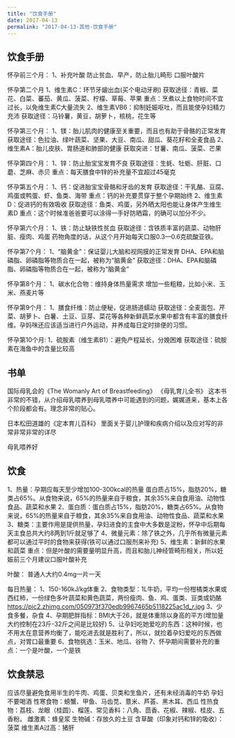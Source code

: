 ```yaml
---
title: "饮食手册"
date: 2017-04-13
permalink: "2017-04-13-其他-饮食手册"
---
```






## 饮食手册


怀孕前三个月：
1、补充叶酸
防止贫血、早产，防止胎儿畸形
口服叶酸片



怀孕第二个月
1、维生素C：环节牙龈出血(买个电动牙刷)
	获取途径：青椒、菜花、白菜、蕃茄、黄瓜、菠菜、柠檬、草莓、苹果
	重点：烹煮以上食物时间不宜过长，以免维生素C大量流失
2、维生素VB6：抑制妊娠呕吐，而且能使孕妇精力充沛
	获取途径：马铃薯，黄豆，胡萝卜，核桃，花生等



怀孕第三个月：
1、镁：胎儿肌肉的健康至关重要，而且也有助于骨骼的正常发育
	获取途径：色拉油、绿叶蔬菜、坚果、大豆、南瓜、甜瓜、葵花籽和全麦食品
2、维生素A：胎儿皮肤、胃肠道和肺部的健康
	获取突进：甘薯、南瓜、菠菜、芒果



怀孕第四个月：
1、锌：防止胎宝宝发育不良
	获取途径：生蚝、牡蛎、肝脏、口蘑、芝麻、赤贝
	重点：每天膳食中锌的补充量不宜超过45毫克



怀孕第五个月：
1、钙：促进胎宝宝骨骼和牙齿的发育
	获取途径：干乳酪、豆腐、鸡蛋或鸭蛋、虾、鱼类、海带
	重点：钙的补充要贯穿于整个孕期始终
2、维生素D：促进钙的有效吸收
	获取途径：鱼类、鸡蛋，另外晒太阳也能让身体产生维生素D
	重点：这个时候准爸爸要可以涂得一手好防晒霜，的确可以加分不少。



怀孕第六个月：
1、铁：防止缺铁性贫血
	获取途径：含铁质丰富的蔬菜、动物肝脏、瘦肉、鸡蛋
	药物角度的话，从这个月开始每天口服0.3—0.6克硫酸亚铁。



怀孕第7个月：
1、“脑黄金”：保证婴儿大脑和视网膜的正常发育
	DHA、EPA和脑磷脂、卵磷脂等物质合在一起，被称为“脑黄金”
	获取途径：DHA、EPA和脑磷脂、卵磷脂等物质合在一起，被称为“脑黄金”



怀孕第8个月：
1、碳水化合物：维持身体热量需求
	增加一些粗粮，比如小米、玉米、燕麦片等



怀孕第9个月：
1、膳食纤维：防止便秘，促进肠道蠕动
	获取途径：全麦面包、芹菜、胡萝卜、白薯、土豆、豆芽、菜花等各种新鲜蔬菜水果中都含有丰富的膳食纤维。孕妈咪还应该适当进行户外运动，并养成每日定时排便的习惯。



怀孕第10个月:
1、硫胺素（维生素B1）：避免产程延长，分娩困难
	获取途径：硫胺素在海鱼中的含量比较高






## 书单


国际母乳会的《The Womanly Art of Breastfeeding》
《母乳育儿全书》
这本书非常的不错，从介绍母乳喂养到母乳喂养中可能遇到的问题，娓娓道来，基本上各个阶段都会有。理念非常的贴心。



日本松田道雄的《定本育儿百科》
里面关于婴儿护理和疾病介绍以及应对写的非常非常非常的详尽



母乳喂养好




## 饮食


1、热量：孕期应每天至少增加100-300kcal的热量
蛋白质占15%，脂肪20%，糖类占65%。从食物来说，65%的热量来自于粮食，其余35%来自食用油、动物性食品、蔬菜和水果
2、蛋白质：蛋白质占15%，脂肪20%，糖类占65%。从食物来说，65%的热量来自于粮食，其余35%来自食用油、动物性食品、蔬菜和水果
3、糖类：主要作用是提供热量，孕妇进食的主食中大多数是淀粉，怀孕中后期每天主食总共大约8两到1斤就足够了
4、微量元素：除了铁之外，几乎所有微量元素都可以通过平时的食物来获得(铁可以通过口服剂来补充)
5、维生素：新鲜的水果和蔬菜
重点：但是叶酸的需要量明显升高，而且和胎儿神经管畸形相关，所以妊娠前三个月建议口服叶酸补充



叶酸：
普通人大约0.4mg一片一天



每日热量：
1、150-160kJ/kg体重
2、食物类型：1L牛奶，平均一份柑橘类水果或西红柿，一份绿色多叶蔬菜和黄色蔬菜，两份瘦肉、鱼、鸡、蛋类、豆类或奶酪
https://pic2.zhimg.com/050973f370edb9967465b5118225ac1d_r.jpg
3、少食多餐，杂食
4、孕期肥胖指标：BMI大于26，就是体重除以身高的平方(增加量大约控制在23斤-32斤之间是比较好)
5、让孕妇吃她爱吃的东西：这种时候，也不用太在意营养均衡了，能吃进去就是胜利了，所以，就捡着孕妇爱吃的东西做点，对胃口最重要
6、食物挑选：玉米、地瓜、谷物
7、怀孕期间需要补充的重点：一个是叶酸，一个是铁


## 饮食禁忌


应该尽量避免食用半生的牛肉、鸡蛋、贝类和生鱼片，还有未经消毒的牛奶
孕妇不要喝酒
性寒食物：螃蟹、甲鱼、马齿苋、薏米、芦荟、黑木耳、西瓜
性热食物：荔枝、龙眼（桂圆）、榴莲、常见香料：八角、茴香、花椒、辣椒、桂皮、五香粉。
雌激素：蜂皇浆
生物碱：存放久的土豆
含草酸（印象对钙和锌的吸收）：菠菜
维生素A过高：猪肝




